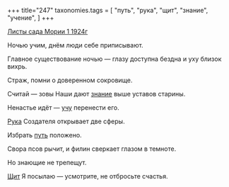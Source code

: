 +++
title="247"
taxonomies.tags = [
 "путь",
 "рука",
 "щит",
 "знание",
 "учение",
]
+++

[Листы сада Мории 1 1924г](/agni/1924)

Ночью учим, днём люди себе приписывают.   

Главное существование ночью — глазу доступна бездна и уху близок вихрь.   

Страж, помни о доверенном сокровище.   

Считай — зовы Наши дают [знание](/tags/знание) выше уставов старины.   

Ненастье идёт — [учу](/tags/учение) перенести его.   

[Рука](/tags/рука) Создателя открывает две сферы.   

Избрать [путь](/tags/путь) положено.   

Свора псов рычит, и филин сверкает глазом в темноте.   

Но знающие не трепещут.   

[Щит](/tags/щит) Я посылаю — усмотрите, не отбросьте счастья.   

